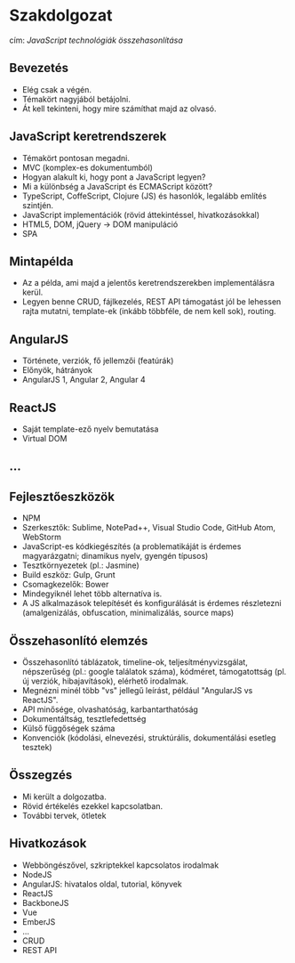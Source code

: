 # Szakdolgozat

cím: _JavaScript technológiák összehasonlítása_

## Bevezetés

* Elég csak a végén.
* Témakört nagyjából betájolni.
* Át kell tekinteni, hogy mire számíthat majd az olvasó.

## JavaScript keretrendszerek

* Témakört pontosan megadni.
* MVC (komplex-es dokumentumból)
* Hogyan alakult ki, hogy pont a JavaScript legyen?
* Mi a különbség a JavaScript és ECMAScript között?
* TypeScript, CoffeScript, Clojure (JS) és hasonlók, legalább említés szintjén.
* JavaScript implementációk (rövid áttekintéssel, hivatkozásokkal)
* HTML5, DOM, jQuery -> DOM manipuláció
* SPA

## Mintapélda

* Az a példa, ami majd a jelentős keretrendszerekben implementálásra kerül.
* Legyen benne CRUD, fájlkezelés, REST API támogatást jól be lehessen rajta mutatni, template-ek (inkább többféle, de nem kell sok), routing.

## AngularJS

* Története, verziók, fő jellemzői (featúrák)
* Előnyök, hátrányok
* AngularJS 1, Angular 2, Angular 4

## ReactJS

* Saját template-ező nyelv bemutatása
* Virtual DOM

## ...

## Fejlesztőeszközök

* NPM
* Szerkesztők: Sublime, NotePad++, Visual Studio Code, GitHub Atom, WebStorm
* JavaScript-es kódkiegészítés (a problematikáját is érdemes magyarázgatni; dinamikus nyelv, gyengén típusos)
* Tesztkörnyezetek (pl.: Jasmine)
* Build eszköz: Gulp, Grunt
* Csomagkezelők: Bower
* Mindegyiknél lehet több alternatíva is.
* A JS alkalmazások telepítését és konfigurálását is érdemes részletezni (amalgenizálás, obfuscation, minimalizálás, source maps)

## Összehasonlító elemzés

* Összehasonlító táblázatok, timeline-ok, teljesítményvizsgálat, népszerűség (pl.: google találatok száma), kódméret, támogatottság (pl. új verziók, hibajavítások), elérhető irodalmak.
* Megnézni minél több "vs" jellegű leírást, például "AngularJS vs ReactJS".
* API minősége, olvashatóság, karbantarthatóság
* Dokumentáltság, tesztlefedettség
* Külső függőségek száma
* Konvenciók (kódolási, elnevezési, struktúrális, dokumentálási esetleg tesztek)

## Összegzés

* Mi került a dolgozatba.
* Rövid értékelés ezekkel kapcsolatban.
* További tervek, ötletek

## Hivatkozások

* Webböngészővel, szkriptekkel kapcsolatos irodalmak
* NodeJS
* AngularJS: hivatalos oldal, tutorial, könyvek
* ReactJS
* BackboneJS
* Vue
* EmberJS
* ...
* CRUD
* REST API

